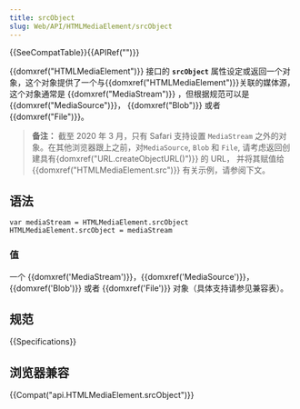 ```yaml
---
title: srcObject
slug: Web/API/HTMLMediaElement/srcObject
---
```

{{SeeCompatTable}}{{APIRef("")}}

{{domxref("HTMLMediaElement")}} 接口的 **`srcObject`** 属性设定或返回一个对象，这个对象提供了一个与{{domxref("HTMLMediaElement")}}关联的媒体源，这个对象通常是 {{domxref("MediaStream")}} ，但根据规范可以是 {{domxref("MediaSource")}}， {{domxref("Blob")}} 或者 {{domxref("File")}}。

> **备注：** 截至 2020 年 3 月，只有 Safari 支持设置 `MediaStream` 之外的对象。在其他浏览器跟上之前，对`MediaSource`, `Blob` 和 `File`, 请考虑返回创建具有{domxref("URL.createObjectURL()")}} 的 URL， 并将其赋值给{{domxref("HTMLMediaElement.src")}} 有关示例，请参阅下文。

## 语法

```plain
var mediaStream = HTMLMediaElement.srcObject
HTMLMediaElement.srcObject = mediaStream
```

### 值

一个 {{domxref('MediaStream')}}，{{domxref('MediaSource')}}，{{domxref('Blob')}} 或者 {{domxref('File')}} 对象（具体支持请参见兼容表）。

## 规范

{{Specifications}}

## 浏览器兼容

{{Compat("api.HTMLMediaElement.srcObject")}}

